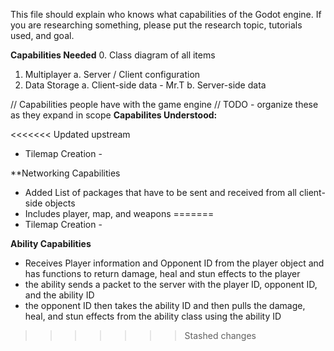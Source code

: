 This file should explain who knows what capabilities of the Godot engine. If you are researching something, please put the research topic, tutorials used, and goal.

**Capabilities Needed** 0. Class diagram of all items

1. Multiplayer
   a. Server / Client configuration
2. Data Storage
   a. Client-side data - Mr.T
   b. Server-side data

// Capabilities people have with the game engine
// TODO - organize these as they expand in scope
**Capabilites Understood:**

<<<<<<< Updated upstream
- Tilemap Creation -

\*\*Networking Capabilities

- Added List of packages that have to be sent and received from all client-side objects
- Includes player, map, and weapons
=======
-   Tilemap Creation -

**Ability Capabilities**

-   Receives Player information and Opponent ID from the player object and has functions to return damage, heal and stun effects to the player
-   the ability sends a packet to the server with the player ID, opponent ID, and the ability ID
-   the opponent ID then takes the ability ID and then pulls the damage, heal, and stun effects from the ability class using the ability ID
>>>>>>> Stashed changes

